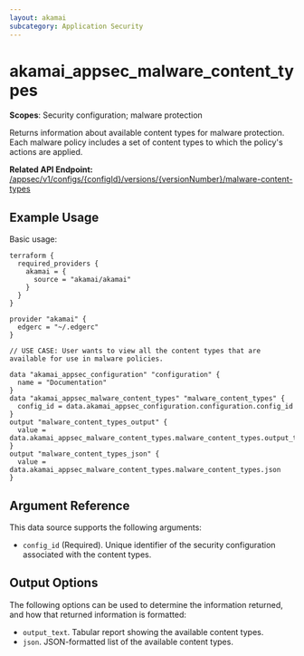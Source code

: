 ```yaml
---
layout: akamai
subcategory: Application Security
---
```


# akamai_appsec_malware_content_types

**Scopes**: Security configuration; malware protection

Returns information about available content types for malware protection. Each malware policy includes a set of content types to which the policy's actions are applied.

**Related API Endpoint:** [/appsec/v1/configs/{configId}/versions/{versionNumber}/malware-content-types](https://techdocs.akamai.com/application-security/reference/get-malware-content-types)

## Example Usage

Basic usage:

```
terraform {
  required_providers {
    akamai = {
      source = "akamai/akamai"
    }
  }
}

provider "akamai" {
  edgerc = "~/.edgerc"
}

// USE CASE: User wants to view all the content types that are available for use in malware policies.

data "akamai_appsec_configuration" "configuration" {
  name = "Documentation"
}
data "akamai_appsec_malware_content_types" "malware_content_types" {
  config_id = data.akamai_appsec_configuration.configuration.config_id
}
output "malware_content_types_output" {
  value = data.akamai_appsec_malware_content_types.malware_content_types.output_text
}
output "malware_content_types_json" {
  value = data.akamai_appsec_malware_content_types.malware_content_types.json
}
```

## Argument Reference

This data source supports the following arguments:

- `config_id` (Required). Unique identifier of the security configuration associated with the content types.

## Output Options

The following options can be used to determine the information returned, and how that returned information is formatted:

- `output_text`. Tabular report showing the available content types.
- `json`. JSON-formatted list of the available content types.
